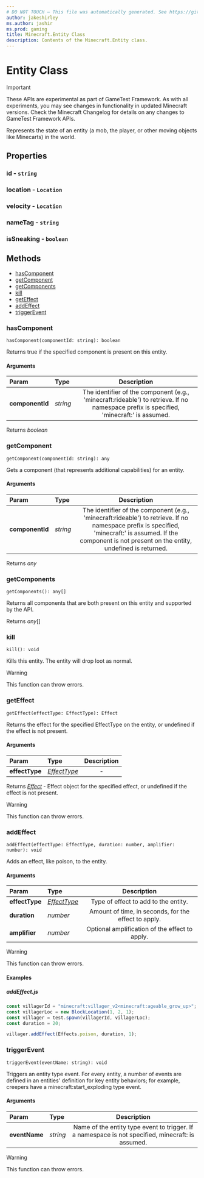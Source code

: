 ```yaml
---
# DO NOT TOUCH — This file was automatically generated. See https://github.com/Mojang/MinecraftScriptingApiDocsGenerator to modify descriptions, examples, etc.
author: jakeshirley
ms.author: jashir
ms.prod: gaming
title: Minecraft.Entity Class
description: Contents of the Minecraft.Entity class.
---
```

# Entity Class
>[!IMPORTANT]
>These APIs are experimental as part of GameTest Framework. As with all experiments, you may see changes in functionality in updated Minecraft versions. Check the Minecraft Changelog for details on any changes to GameTest Framework APIs.

Represents the state of an entity (a mob, the player, or other moving objects like Minecarts) in the world.

## Properties
### **id** - `string`



### **location** - `Location`



### **velocity** - `Location`



### **nameTag** - `string`



### **isSneaking** - `boolean`




## Methods
- [hasComponent](#hascomponent)
- [getComponent](#getcomponent)
- [getComponents](#getcomponents)
- [kill](#kill)
- [getEffect](#geteffect)
- [addEffect](#addeffect)
- [triggerEvent](#triggerevent)
  
### **hasComponent**
`
hasComponent(componentId: string): boolean
`

Returns true if the specified component is present on this entity.
#### Arguments
| Param | Type | Description |
| :--- | :--- | :---: |
| **componentId** | *string* | The identifier of the component (e.g., 'minecraft:rideable') to retrieve. If no namespace prefix is specified, 'minecraft:' is assumed. |

Returns *boolean*


### **getComponent**
`
getComponent(componentId: string): any
`

Gets a component (that represents additional capabilities) for an entity.
#### Arguments
| Param | Type | Description |
| :--- | :--- | :---: |
| **componentId** | *string* | The identifier of the component (e.g., 'minecraft:rideable') to retrieve. If no namespace prefix is specified, 'minecraft:' is assumed. If the component is not present on the entity, undefined is returned. |

Returns *any*


### **getComponents**
`
getComponents(): any[]
`

Returns all components that are both present on this entity and supported by the API.

Returns *any*[]


### **kill**
`
kill(): void
`

Kills this entity. The entity will drop loot as normal.


> [!WARNING]
> This function can throw errors.

### **getEffect**
`
getEffect(effectType: EffectType): Effect
`

Returns the effect for the specified EffectType on the entity, or undefined if the effect is not present.
#### Arguments
| Param | Type | Description |
| :--- | :--- | :---: |
| **effectType** | [*EffectType*](EffectType.md) | - |

Returns [*Effect*](Effect.md) - Effect object for the specified effect, or undefined if the effect is not present.

> [!WARNING]
> This function can throw errors.

### **addEffect**
`
addEffect(effectType: EffectType, duration: number, amplifier: number): void
`

Adds an effect, like poison, to the entity.
#### Arguments
| Param | Type | Description |
| :--- | :--- | :---: |
| **effectType** | [*EffectType*](EffectType.md) | Type of effect to add to the entity. |
| **duration** | *number* | Amount of time, in seconds, for the effect to apply. |
| **amplifier** | *number* | Optional amplification of the effect to apply. |


> [!WARNING]
> This function can throw errors.

#### Examples
##### ***addEffect.js***
```javascript
const villagerId = "minecraft:villager_v2<minecraft:ageable_grow_up>";
const villagerLoc = new BlockLocation(1, 2, 1);
const villager = test.spawn(villagerId, villagerLoc);
const duration = 20;

villager.addEffect(Effects.poison, duration, 1);

```
### **triggerEvent**
`
triggerEvent(eventName: string): void
`

Triggers an entity type event. For every entity, a number of events are defined in an entities' definition for key entity behaviors; for example, creepers have a minecraft:start_exploding type event.
#### Arguments
| Param | Type | Description |
| :--- | :--- | :---: |
| **eventName** | *string* | Name of the entity type event to trigger. If a namespace is not specified, minecraft: is assumed. |


> [!WARNING]
> This function can throw errors.

